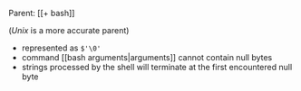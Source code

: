 Parent: [[+ bash]]

(*Unix* is a more accurate parent)


- represented as `$'\0'`
- command [[bash arguments|arguments]] cannot contain null bytes
- strings processed by the shell will terminate at the first encountered null byte